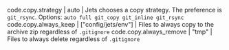 code.copy.strategy | auto | Jets chooses a copy strategy. The preference is `git_rsync`. Options: `auto full git_copy git_inline git_rsync`
code.copy.always_keep | ["config/jets/env"] | Files to always copy to the archive zip regardless of `.gitignore`
code.copy.always_remove | "tmp" | Files to always delete regardless of `.gitignore`
